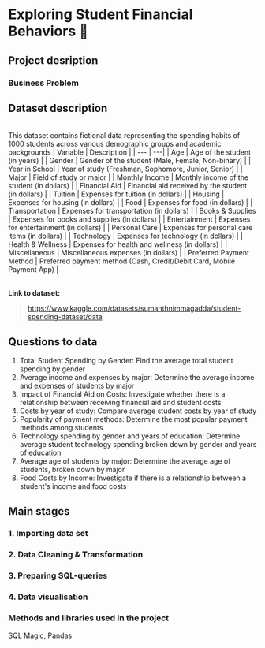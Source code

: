 # Exploring Student Financial Behaviors 🤔
## Project desription
### Business Problem
## Dataset description
<br/>This dataset contains fictional data representing the spending habits of 1000 students across various demographic groups and academic backgrounds
| Variable | Description  | 
| --- | ---| 
| Age | Age of the student (in years) |
| Gender | Gender of the student (Male, Female, Non-binary) |
| Year in School | Year of study (Freshman, Sophomore, Junior, Senior) |
| Major | Field of study or major |
| Monthly Income | Monthly income of the student (in dollars) |
| Financial Aid | Financial aid received by the student (in dollars) |
| Tuition | Expenses for tuition (in dollars) |
| Housing | Expenses for housing (in dollars) |
| Food | Expenses for food (in dollars) |
| Transportation | Expenses for transportation (in dollars) |
| Books & Supplies | Expenses for books and supplies (in dollars) |
| Entertainment | Expenses for entertainment (in dollars) |
| Personal Care | Expenses for personal care items (in dollars) |
| Technology | Expenses for technology (in dollars) |
| Health & Wellness | Expenses for health and wellness (in dollars) |
| Miscellaneous | Miscellaneous expenses (in dollars) |
| Preferred Payment Method | Preferred payment method (Cash, Credit/Debit Card, Mobile Payment App) |

<br/> **Link to dataset:**
 > https://www.kaggle.com/datasets/sumanthnimmagadda/student-spending-dataset/data
## Questions to data
1. Total Student Spending by Gender: Find the average total student spending by gender
2. Average income and expenses by major: Determine the average income and expenses of students by major
3. Impact of Financial Aid on Costs: Investigate whether there is a relationship between receiving financial aid and student costs
4. Costs by year of study: Compare average student costs by year of study
5. Popularity of payment methods: Determine the most popular payment methods among students
6. Technology spending by gender and years of education: Determine average student technology spending broken down by gender and years of education
7. Average age of students by major: Determine the average age of students, broken down by major
8. Food Costs by Income: Investigate if there is a relationship between a student's income and food costs

## Main stages
### 1. Importing data set
### 2. Data Cleaning & Transformation
### 3. Preparing SQL-queries
### 4. Data visualisation
### Methods and libraries used in the project
SQL Magic, Pandas
